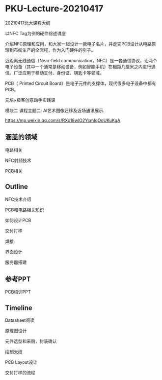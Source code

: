 # PKU-Lecture-20210417
20210417北大课程大纲

以NFC Tag为例的硬件综述讲座

介绍NFC原理和应用，和大家一起设计一款电子名片，并走完PCB设计从电路原理到布线生产的全流程，作为入门硬件的引子。

近距离无线通信（Near-field communication，NFC）是一套通信协议，让两个电子设备（其中一个通常是移动设备，例如智能手机）在相距几厘米之内进行通信。广泛应用于移动支付、身份证、钥匙卡等领域。

PCB（ Printed Circuit Board）是电子元件的支撑体，现代很多电子设备中都有PCB。



元培×极客创意动手实践课

模块二 课程主题二: AI艺术图像迁移及近场通讯展示.

https://mp.weixin.qq.com/s/RXo18wlO2YcmIqOoUKuKgA



## 涵盖的领域

电路相关

NFC射频技术

PCB相关



## Outline

NFC技术介绍

PCB和电路相关知识

如何设计PCB

交付打样

焊接

界面设计

服务器搭建



## 参考PPT

PCB培训PPT



## Timeline

Datasheet阅读

原理图设计

元件选型和采购，封装确认

绘制天线

PCB Layout设计

交付打样的流程